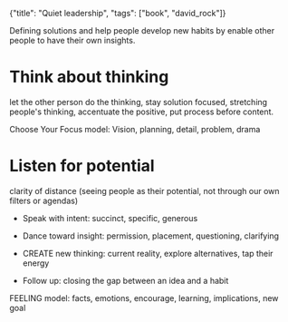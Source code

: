 {"title": "Quiet leadership", "tags": ["book", "david_rock"]}

Defining solutions and help people develop new habits by enable other people to have their own insights.

# Think about thinking
let the other person do the thinking, stay solution focused, stretching people's thinking, accentuate the positive, put process before content.

Choose Your Focus model: Vision, planning, detail, problem, drama

# Listen for potential
clarity of distance (seeing people as their potential, not through our own filters or agendas)

* Speak with intent: succinct, specific, generous

* Dance toward insight: permission, placement, questioning, clarifying

* CREATE new thinking: current reality, explore alternatives, tap their energy

* Follow up: closing the gap between an idea and a habit

FEELING model: facts, emotions, encourage, learning, implications, new goal
